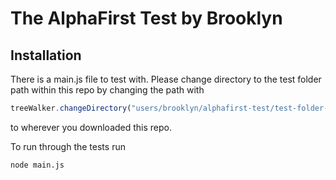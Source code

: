 # The AlphaFirst Test by Brooklyn

## Installation

There is a main.js file to test with. Please change directory to the test folder path within this repo by changing the path with
```javascript
treeWalker.changeDirectory("users/brooklyn/alphafirst-test/test-folder-to-walk");
```
to wherever you downloaded this repo.

To run through the tests run
```cmd
node main.js
```
